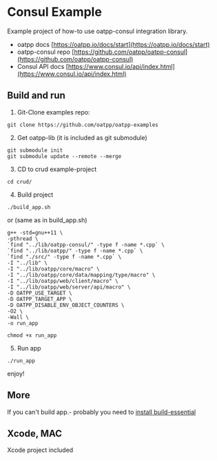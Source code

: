 # Consul Example
Example project of how-to use oatpp-consul integration library. 

- oatpp docs [https://oatpp.io/docs/start](https://oatpp.io/docs/start)
- oatpp-consul repo [https://github.com/oatpp/oatpp-consul](https://github.com/oatpp/oatpp-consul)
- Consul API docs [https://www.consul.io/api/index.html](https://www.consul.io/api/index.html)

## Build and run

1) Git-Clone examples repo:
```
git clone https://github.com/oatpp/oatpp-examples
```

2) Get oatpp-lib (it is included as git submodule)
```
git submodule init
git submodule update --remote --merge
```

3) CD to crud example-project
```
cd crud/
```
4) Build project
```
./build_app.sh
```
or (same as in build_app.sh)
```
g++ -std=gnu++11 \
-pthread \
`find "../lib/oatpp-consul/" -type f -name *.cpp` \
`find "../lib/oatpp/" -type f -name *.cpp` \
`find "./src/" -type f -name *.cpp` \
-I "../lib" \
-I "../lib/oatpp/core/macro" \
-I "../lib/oatpp/core/data/mapping/type/macro" \
-I "../lib/oatpp/web/client/macro" \
-I "../lib/oatpp/web/server/api/macro" \
-D OATPP_USE_TARGET \
-D OATPP_TARGET_APP \
-D OATPP_DISABLE_ENV_OBJECT_COUNTERS \
-O2 \
-Wall \
-o run_app

chmod +x run_app
```
5) Run app
```
./run_app
```

enjoy!

## More
If you can't build app.- probably you need to [install build-essential](https://www.google.com.ua/search?q=install+build-essentials)

## Xcode, MAC
Xcode project included
